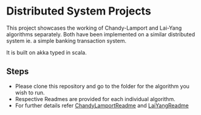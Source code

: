 # Distributed System Projects

This project showcases the working of Chandy-Lamport and Lai-Yang algorithms separately. Both have been implemented on a similar distributed system ie. a simple banking transaction system. 

It is built on akka typed in scala.

## Steps
- Please clone this repository and go to the folder for the algorithm you wish to run.
- Respective Readmes are provided for each individual algorithm.
- For further details refer [ChandyLamportReadme](https://github.com/messicode/Distributed_Systems/blob/master/ChandyLamport/Readme.md) and [LaiYangReadme](https://github.com/messicode/Distributed_Systems/blob/master/LaiYang/Readme.md)
